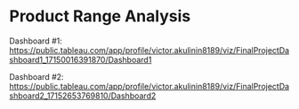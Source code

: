 # Product Range Analysis


Dashboard #1: https://public.tableau.com/app/profile/victor.akulinin8189/viz/FinalProjectDashboard1_17150016391870/Dashboard1

Dashboard #2: https://public.tableau.com/app/profile/victor.akulinin8189/viz/FinalProjectDashboard2_17152653769810/Dashboard2
